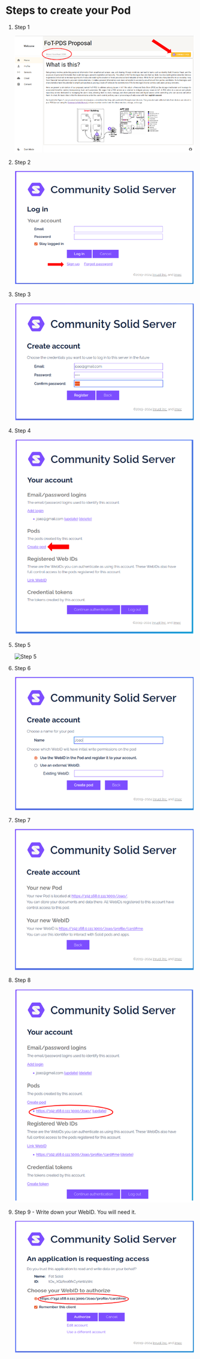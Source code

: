 # Steps to create your Pod

1. Step 1

    ![Step 1](steps_create_user/step_1.png)

2. Step 2

    ![Step 2](steps_create_user/step_2.png)

3. Step 3

    ![Step 3](steps_create_user/step_3.png)

4. Step 4

    ![Step 4](steps_create_user/step_4.png)

5. Step 5

    ![Step 5](steps_create_user/step_5.png)

6. Step 6

    ![Step 6](steps_create_user/step_6.png)

7. Step 7

    ![Step 7](steps_create_user/step_7.png)

8. Step 8

    ![Step 8](steps_create_user/step_8.png)

9. Step 9 - Write down your WebID. You will need it.

    ![Step 9](steps_create_user/step_9.png)